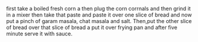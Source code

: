 first take a boiled fresh corn a then plug the corn corrnals and then grind it in a mixer then take that paste and paste it over one slice of bread and now put a pinch of garam masala, chat masala and salt. Then,put the other slice of bread over that slice of bread a put it over frying pan and after five minute serve it with sauce. 